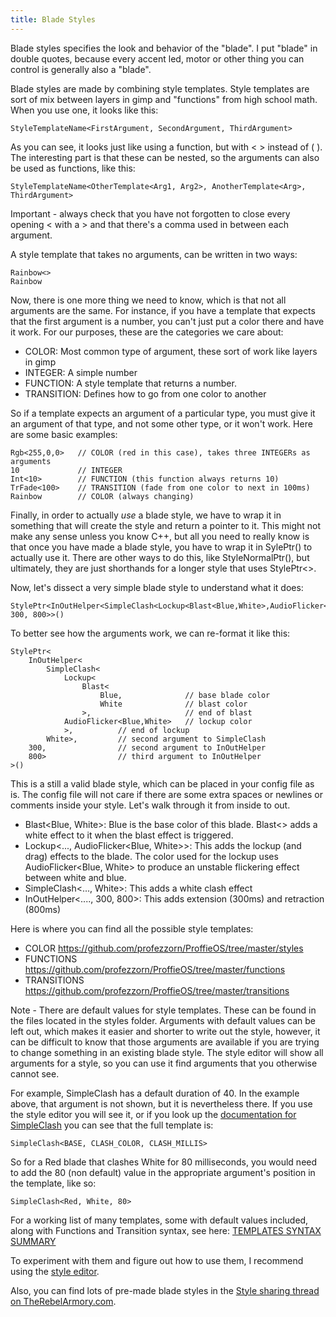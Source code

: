 ```yaml
---
title: Blade Styles
---
```

Blade styles specifies the look and behavior of the "blade". I put "blade" in double quotes, because every accent led, motor or other thing you can control is generally also a "blade".

Blade styles are made by combining style templates. Style templates are sort of mix between layers in gimp and "functions" from high school math. When you use one, it looks like this:

    StyleTemplateName<FirstArgument, SecondArgument, ThirdArgument>

As you can see, it looks just like using a function, but with < > instead of ( ). The interesting part is that these can be nested, so the arguments can also be used as functions, like this:

    StyleTemplateName<OtherTemplate<Arg1, Arg2>, AnotherTemplate<Arg>, ThirdArgument>

Important - always check that you have not forgotten to close every opening < with a > and that there's a comma used in between each argument.

A style template that takes no arguments, can be written in two ways:

    Rainbow<>
    Rainbow 

Now, there is one more thing we need to know, which is that not all arguments are the same. For instance, if you have a template that expects that the first argument is a number, you can't just put a color there and have it work. For our purposes, these are the categories we care about:

* COLOR: Most common type of argument, these sort of work like layers in gimp
* INTEGER: A simple number
* FUNCTION: A style template that returns a number.
* TRANSITION: Defines how to go from one color to another

So if a template expects an argument of a particular type, you must give it an argument of that type, and not some other type, or it won't work. Here are some basic examples:

    Rgb<255,0,0>   // COLOR (red in this case), takes three INTEGERs as arguments
    10             // INTEGER
    Int<10>        // FUNCTION (this function always returns 10)
    TrFade<100>    // TRANSITION (fade from one color to next in 100ms)
    Rainbow        // COLOR (always changing)

Finally, in order to actually _use_ a blade style, we have to wrap it in something that will create the style and return a pointer to it. This might not make any sense unless you know C++, but all you need to really know is that once you have made a blade style, you have to wrap it in SylePtr<YOUR STYLE HERE>() to actually use it.
There are other ways to do this, like StyleNormalPtr(), but ultimately, they are just shorthands for a longer style that uses StylePtr<>.

Now, let's dissect a very simple blade style to understand what it does:

    StylePtr<InOutHelper<SimpleClash<Lockup<Blast<Blue,White>,AudioFlicker<Blue,White>>,White>, 300, 800>>()

To better see how the arguments work, we can re-format it like this:

    StylePtr<
        InOutHelper<
            SimpleClash<
                Lockup<
                    Blast<
                        Blue,              // base blade color
                        White              // blast color
                    >,                     // end of blast
                AudioFlicker<Blue,White>   // lockup color
                >,          // end of lockup
            White>,         // second argument to SimpleClash  
        300,                // second argument to InOutHelper
        800>                // third argument to InOutHelper
    >()

This is a still a valid blade style, which can be placed in your config file as is. The config file will not care if there are some extra spaces or newlines or comments inside your style. Let's walk through it from inside to out.

* Blast<Blue, White>: Blue is the base color of this blade. Blast<> adds a white effect to it when the blast effect is triggered.
* Lockup<..., AudioFlicker<Blue, White>>: This adds the lockup (and drag) effects to the blade. The color used for the lockup uses AudioFlicker<Blue, White> to produce an unstable flickering effect between white and blue.
* SimpleClash<..., White>: This adds a white clash effect
* InOutHelper<...., 300, 800>: This adds extension (300ms) and retraction (800ms)


Here is where you can find all the possible style templates:
* COLOR https://github.com/profezzorn/ProffieOS/tree/master/styles
* FUNCTIONS https://github.com/profezzorn/ProffieOS/tree/master/functions
* TRANSITIONS https://github.com/profezzorn/ProffieOS/tree/master/transitions

Note - There are default values for style templates. These can be found in the files located in the styles folder. Arguments with default values can be left out, which makes it easier and shorter to write out the style, however, it can be difficult to know that those arguments are available if you are trying to change something in an existing blade style. The style editor will show all arguments for a style, so you can use it find arguments that you otherwise cannot see.
 
For example, SimpleClash has a default duration of 40. In the example above, that argument is not shown, but it is nevertheless there. If you use the style editor you will see it, or if you look up the [documentation for SimpleClash](https://github.com/profezzorn/ProffieOS/blob/094b3f482d1981d47235bb40773c6424214f2b69/styles/clash.h#L6) you can see that the full template is:

    SimpleClash<BASE, CLASH_COLOR, CLASH_MILLIS>

So for a Red blade that clashes White for 80 milliseconds, you would need to add the 80 (non default) value in the appropriate argument's position in the template, like so:

    SimpleClash<Red, White, 80>
 
For a working list of many templates, some with default values included, along with Functions and Transition syntax, see here:
[TEMPLATES SYNTAX SUMMARY](http://therebelarmory.com/thread/11489/templates-syntax-summary)

To experiment with them and figure out how to use them, I recommend using the [style editor](https://fredrik.hubbe.net/lightsaber/style_editor.html).

Also, you can find lots of pre-made blade styles in the [Style sharing thread on TheRebelArmory.com](http://therebelarmory.com/thread/9273/teensysaber-blade-style-sharing-thread).
